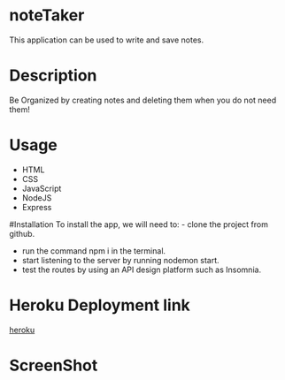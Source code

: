 # noteTaker
This application can be used to write and save notes.

# Description
Be Organized by creating notes and deleting them when you do not need them!

# Usage
- HTML
- CSS
- JavaScript
- NodeJS
- Express

#Installation
To install the app, we will need to: - clone the project from github. 
- run the command npm i in the terminal. 
- start listening to the server by running nodemon start. 
- test the routes by using an API design platform such as Insomnia.


# Heroku Deployment link
[heroku](https://fierce-temple-23727.herokuapp.com)

# ScreenShot
[Link Text](./images/NoteTaker.png)




